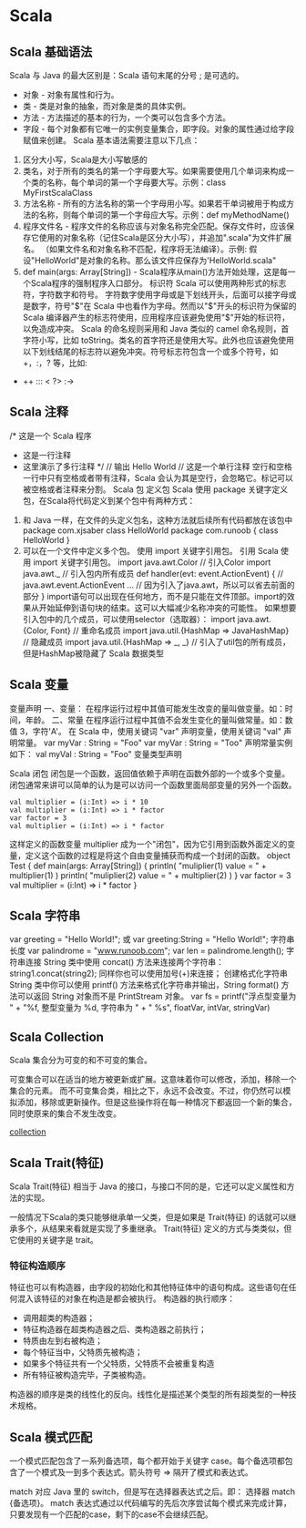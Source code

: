 # Scala  #

## Scala 基础语法 ##

Scala 与 Java 的最大区别是：Scala 语句末尾的分号 ; 是可选的。
* 对象 - 对象有属性和行为。
* 类 - 类是对象的抽象，而对象是类的具体实例。
* 方法 - 方法描述的基本的行为，一个类可以包含多个方法。
* 字段 - 每个对象都有它唯一的实例变量集合，即字段。对象的属性通过给字段赋值来创建。
Scala 基本语法需要注意以下几点：
1. 区分大小写，Scala是大小写敏感的
2. 类名，对于所有的类名的第一个字母要大写。如果需要使用几个单词来构成一个类的名称，每个单词的第一个字母要大写。示例：class MyFirstScalaClass
3. 方法名称 - 所有的方法名称的第一个字母用小写。如果若干单词被用于构成方法的名称，则每个单词的第一个字母应大写。示例：def myMethodName()
4. 程序文件名 - 程序文件的名称应该与对象名称完全匹配。保存文件时，应该保存它使用的对象名称（记住Scala是区分大小写），并追加".scala"为文件扩展名。 （如果文件名和对象名称不匹配，程序将无法编译）。示例: 假设"HelloWorld"是对象的名称。那么该文件应保存为'HelloWorld.scala"
5. def main(args: Array[String]) - Scala程序从main()方法开始处理，这是每一个Scala程序的强制程序入口部分。
标识符
Scala 可以使用两种形式的标志符，字符数字和符号。
字符数字使用字母或是下划线开头，后面可以接字母或是数字，符号"$"在 Scala 中也看作为字母。然而以"$"开头的标识符为保留的 Scala 编译器产生的标志符使用，应用程序应该避免使用"$"开始的标识符，以免造成冲突。
Scala 的命名规则采用和 Java 类似的 camel 命名规则，首字符小写，比如 toString。类名的首字符还是使用大写。此外也应该避免使用以下划线结尾的标志符以避免冲突。符号标志符包含一个或多个符号，如+，:，? 等，比如:
+ ++ ::: < ?> :->



## Scala 注释 ##

/* 这是一个 Scala 程序
* 这是一行注释
* 这里演示了多行注释
*/
// 输出 Hello World
// 这是一个单行注释
空行和空格
一行中只有空格或者带有注释，Scala 会认为其是空行，会忽略它。标记可以被空格或者注释来分割。
Scala 包
定义包
Scala 使用 package 关键字定义包，在Scala将代码定义到某个包中有两种方式：
1. 和 Java 一样，在文件的头定义包名，这种方法就后续所有代码都放在该包中
package com.xjsaber
class HelloWorld
package com.runoob {
class HelloWorld 
}
2. 可以在一个文件中定义多个包。
使用 import 关键字引用包。
引用
Scala 使用 import 关键字引用包。
import java.awt.Color // 引入Color
import java.awt._ // 引入包内所有成员
def handler(evt: event.ActionEvent) { 
// java.awt.event.ActionEvent
... // 因为引入了java.awt，所以可以省去前面的部分
}
import语句可以出现在任何地方，而不是只能在文件顶部。import的效果从开始延伸到语句块的结束。这可以大幅减少名称冲突的可能性。
如果想要引入包中的几个成员，可以使用selector（选取器）：
import java.awt.{Color, Font}
// 重命名成员
import java.util.{HashMap => JavaHashMap}
// 隐藏成员
import java.util.{HashMap => _, _} // 引入了util包的所有成员，但是HashMap被隐藏了
Scala 数据类型

## Scala 变量 ##

变量声明
一、变量： 在程序运行过程中其值可能发生改变的量叫做变量。如：时间，年龄。
二、常量 在程序运行过程中其值不会发生变化的量叫做常量。如：数值 3，字符'A'。
在 Scala 中，使用关键词 "var" 声明变量，使用关键词 "val" 声明常量。
var myVar : String = "Foo"
var myVar : String = "Too"
声明常量实例如下：
val myVal : String = "Foo"
变量类型声明

Scala 闭包
闭包是一个函数，返回值依赖于声明在函数外部的一个或多个变量。闭包通常来讲可以简单的认为是可以访问一个函数里面局部变量的另外一个函数。

	val multiplier = (i:Int) => i * 10 
	val multiplier = (i:Int) => i * factor
	var factor = 3 
	val multiplier = (i:Int) => i * factor 
	
这样定义的函数变量 multiplier 成为一个"闭包"，因为它引用到函数外面定义的变量，定义这个函数的过程是将这个自由变量捕获而构成一个封闭的函数。
object Test { 
	def main(args: Array[String]) { 
		println( "muliplier(1) value = " + multiplier(1) ) 
		println( "muliplier(2) value = " + multiplier(2) ) 
	} 
	var factor = 3 
	val multiplier = (i:Int) => i * factor 
}

## Scala 字符串 ##

var greeting = "Hello World!";
或
var greeting:String = "Hello World!";
字符串长度
var palindrome = "www.runoob.com";
var len = palindrome.length();
字符串连接
String 类中使用 concat() 方法来连接两个字符串：
string1.concat(string2);
同样你也可以使用加号(+)来连接；
创建格式化字符串
String 类中你可以使用 printf() 方法来格式化字符串并输出，String format() 方法可以返回 String 对象而不是 PrintStream 对象。
var fs = printf("浮点型变量为 " +
"%f, 整型变量为 %d, 字符串为 " +
" %s", floatVar, intVar, stringVar)

## Scala Collection ##

Scala 集合分为可变的和不可变的集合。

可变集合可以在适当的地方被更新或扩展。这意味着你可以修改，添加，移除一个集合的元素。
而不可变集合类，相比之下，永远不会改变。不过，你仍然可以模拟添加，移除或更新操作。但是这些操作将在每一种情况下都返回一个新的集合，同时使原来的集合不发生改变。

[collection](collection.md)

## Scala Trait(特征) ##
Scala Trait(特征) 相当于 Java 的接口，与接口不同的是，它还可以定义属性和方法的实现。

一般情况下Scala的类只能够继承单一父类，但是如果是 Trait(特征) 的话就可以继承多个，从结果来看就是实现了多重继承。
Trait(特征) 定义的方式与类类似，但它使用的关键字是 trait。

### 特征构造顺序 ###
特征也可以有构造器，由字段的初始化和其他特征体中的语句构成。这些语句在任何混入该特征的对象在构造是都会被执行。 
构造器的执行顺序： 

* 调用超类的构造器；
* 特征构造器在超类构造器之后、类构造器之前执行；
* 特质由左到右被构造；
* 每个特征当中，父特质先被构造；
* 如果多个特征共有一个父特质，父特质不会被重复构造
* 所有特征被构造完毕，子类被构造。

构造器的顺序是类的线性化的反向。线性化是描述某个类型的所有超类型的一种技术规格。 

## Scala 模式匹配 ##

一个模式匹配包含了一系列备选项，每个都开始于关键字 case。每个备选项都包含了一个模式及一到多个表达式。箭头符号 => 隔开了模式和表达式。

match 对应 Java 里的 switch，但是写在选择器表达式之后。即： 选择器 match {备选项}。
match 表达式通过以代码编写的先后次序尝试每个模式来完成计算，只要发现有一个匹配的case，剩下的case不会继续匹配。 

